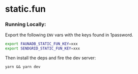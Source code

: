 # static.fun


### Running Locally:

Export the following `ENV` vars with the keys found in 1password.

```sh
export FAUNADB_STATIC_FUN_KEY=xxx
export SENDGRID_STATIC_FUN_KEY=xxx
```

Then install the deps and fire the dev server:

```
yarn && yarn dev
```



